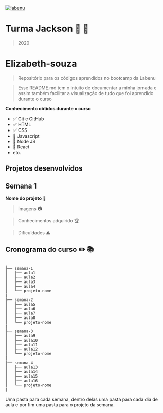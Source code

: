 
<a href="https://www.labenu.com.br/"><img src="https://uploads-ssl.webflow.com/5e790d30d198385b09366d8f/5eab0f1225c2d474a92656df_fav2_LabeNu_.png" title="FVCproductions" alt="labenu"></a>


# Turma Jackson :rocket: :rocket:
> 2020


# Elizabeth-souza

> Repositório para os códigos aprendidos no bootcamp da Labenu

> Esse README.md tem o intuito de documentar a minha jornada e assim também facilitar a visualização de tudo que foi aprendido durante o curso



**Conhecimento obtidos durante o curso**

- :white_check_mark:  Git e GitHub 
- :white_check_mark: HTML 
- :white_check_mark: CSS 
- :construction: Javascript 
- :construction: Node JS 
- :construction: React 
- etc.





## Projetos desenvolvidos


## Semana 1

**Nome do projeto** :rocket:

> Imagens :camera:
<!-- 
Aqui voce coloca o link das suas imagens
 -->

 > Conhecimentos adquirido :trophy:
<!-- 
Aqui voce coloca o que aprendeu
 -->
> Dificuldades :warning:
<!-- 
Aqui voce coloca o que teve dificuldade
 -->



## Cronograma do curso  :pencil2: :books:

```
.
├── semana-1
│   ├── aula1
│   ├── aula2
│   ├── aula3
│   ├── aula4
│   └── projeto-nome
|
├── semana-2
│   ├── aula5
│   ├── aula6
│   ├── aula7
│   ├── aula8
│   └── projeto-nome
|
├── semana-3
│   ├── aula9
│   ├── aula10
│   ├── aula11
│   ├── aula12
│   └── projeto-nome
|
├── semana-4
│   ├── aula13
│   ├── aula14
│   ├── aula15
│   ├── aula16
│   └── projeto-nome
|
```

Uma pasta para cada semana, dentro delas uma pasta para cada dia de aula e por fim uma pasta para o projeto da semana.









